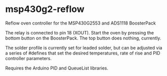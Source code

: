 # msp430g2-reflow
Reflow oven controller for the MSP430G2553 and ADS1118 BoosterPack

The relay is connected to pin 18 (XOUT). Start the oven by pressing
the bottom button on the BoosterPack. The top button does nothing, 
currently.

The solder profile is currently set for leaded solder, but can be
adjusted via a series of #defines that set the desired temperatures,
rate of rise and PID controller parameters.

Requires the Arduino PID and QueueList libraries.

